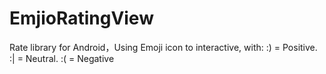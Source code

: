# EmjioRatingView
Rate library for Android，Using Emoji icon to interactive, with:  :) = Positive. :| = Neutral. :( = Negative
